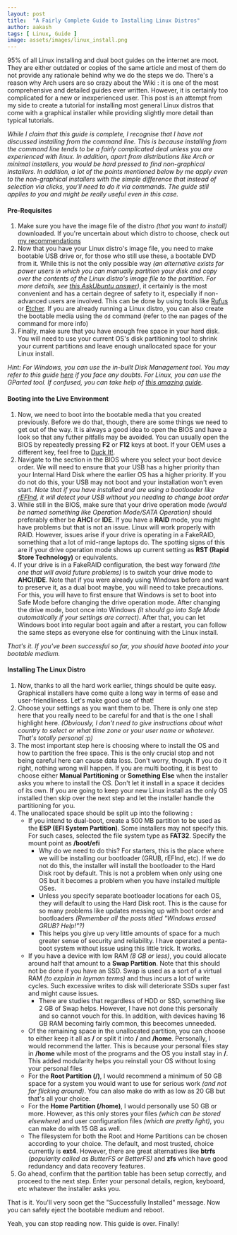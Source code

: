 ```yaml
---
layout: post
title:  "A Fairly Complete Guide to Installing Linux Distros"
author: aakash
tags: [ Linux, Guide ]
image: assets/images/linux_install.png
---
```


95% of all Linux installing and dual boot guides on the internet are moot. They are either outdated or copies of the same article and most of them do not provide any rationale behind why we do the steps we do. There's a reason why Arch users are so crazy about the Wiki : it is one of the most comprehensive and detailed guides ever written. However, it is certainly too complicated for a new or inexperienced user. This post is an attempt from my side to create a tutorial for installing most general Linux distros that come with a graphical installer while providing slightly more detail than typical tutorials. 

*While I claim that this guide is complete, I recognise that I have not discussed installing from the command line. This is because installing from the command line tends to be a fairly complicated deal unless you are experienced with linux. In addition, apart from distributions like Arch or minimal installers, you would be hard pressed to find non-graphical installers. In addition, a lot of the points mentioned below by me apply even to the non-graphical installers with the simple difference that instead of selection via clicks, you'll need to do it via commands. The guide still applies to you and might be really useful even in this case.*  


#### Pre-Requisites 

1. Make sure you have the image file of the distro *(that you want to install)* downloaded. If you're uncertain about which distro to choose, check out [my recommendations](../linux-distro-choosing-guide/)
2. Now that you have your Linux distro's image file, you need to make bootable USB drive or, for those who still use these, a bootable DVD from it. While this is not the only possible way *(an alternative exists for power users in which you can manually partition your disk and copy over the contents of the Linux distro's image file to the partition. For more details, see [this AskUbuntu answer](https://askubuntu.com/questions/484434/how-can-i-install-ubuntu-without-cd-and-usb))*, it certainly is the most convenient and has a certain degree of safety to it, especially if non-advanced users are involved. This can be done by using tools like [Rufus](https://www.balena.io/etcher/) or [Etcher](https://www.balena.io/etcher/). If you are already running a Linux distro, you can also create the bootable media using the ```dd``` command (refer to the ```man``` pages of the command for more info)
3. Finally, make sure that you have enough free space in your hard disk. You will need to use your current OS's disk partitioning tool to shrink your current partitions and leave enough unallocated space for your Linux install. 

*Hint: For Windows, you can use the in-built  Disk Management tool. You may refer to this guide [here](https://www.digitaltrends.com/computing/how-to-partition-a-hard-drive-in-windows/) if you face any doubts. For Linux, you can use the GParted tool. If confused, you can take help of [this amazing guide](https://www.lifewire.com/use-gparted-to-partition-hard-drive-2205693).*


#### Booting into the Live Environment

1. Now, we need to boot into the bootable media that you created previously. Before we do that, though, there are some things we need to get out of the way. It is always a good idea to open the BIOS and have a look so that any futher pitfalls may be avoided. You can usually open the BIOS by repeatedly pressing **F2** or **F12** keys at boot. If your OEM uses a different key, feel free to [Duck It!](https://duckduckgo.com/).
2. Navigate to the section in the BIOS where you select your boot device order. We will need to ensure that your USB has a higher priority than your Internal Hard Disk where the earlier OS has a higher priority. If you do not do this, your USB may not boot and your installation won't even start. *Note that if you have installed and are using a bootloader like [rEFInd](https://www.rodsbooks.com/refind/), it will detect your USB without you needing to change boot order*
3. While still in the BIOS, make sure that your drive operation mode *(would be named something like Operation Mode/SATA Operation)* should preferably either be **AHCI** or **IDE**. If you have a **RAID** mode, you might have problems but that is not an issue. Linux will work properly with RAID. However, issues arise if your drive is operating in a FakeRAID, something that a lot of mid-range laptops do. The spotting signs of this are if your drive operation mode shows up current setting as **RST (Rapid Store Technology)** or equivalents. 
4. If your drive is in a FakeRAID configuration, the best way forward *(the one that will avoid future problems)* is to switch your drive mode to **AHCI/IDE**. Note that if you were already using Windows before and want to preserve it, as a dual boot maybe, you will need to take precautions. For this, you will have to first ensure that Windows is set to boot into Safe Mode before changing the drive operation mode. After changing the drive mode, boot once into Windows *(it should go into Safe Mode automatically if your settings are correct)*. After that, you can let Windows boot into regular boot again and after a restart, you can follow the same steps as everyone else for continuing with the Linux install. 

*That's it. If you've been successful so far, you should have booted into your bootable medium.*

#### Installing The Linux Distro

1. Now, thanks to all the hard work earlier, things should be quite easy. Graphical installers have come quite a long way in terms of ease and user-friendliness. Let's make good use of that!
2. Choose your settings as you want them to be. There is only one step here that you really need to be careful for and that is the one I shall highlight here. *(Obviously, I don't need to give instructions about what country to select or what time zone or your user name or whatever. That's totally personal :p)*
3. The most important step here is choosing where to install the OS and how to partition the free space. This is the only crucial stop and not being careful here can cause data loss. Don't worry, though. If you do it right, nothing wrong will happen. If you are multi booting, it is best to choose either **Manual Partitioning** or **Something Else** when the installer asks you where to install the OS. Don't let it install in a space it decides of its own. If you are going to keep your new Linux install as the only OS installed then skip over the next step and let the installer handle the partitioning for you.
4. The unallocated space should be split up into the following :
    * If you intend to dual-boot, create a 500 MB partition to be used as the **ESP (EFI System Partition)**. Some installers may not specify this. For such cases, selected the file system type as **FAT32**. Specify the mount point as **/boot/efi**
        * Why do we need to do this? For starters, this is the place where we will be installing our bootloader (GRUB, rEFInd, etc). If we do not do this, the installer will install the bootloader to the Hard Disk root by default. This is not a problem when only using one OS but it becomes a problem when you have installed multiple OSes. 
        * Unless you specify separate bootloader locations for each OS, they will default to using the Hard Disk root. This is the cause for so many problems like updates messing up with boot order and bootloaders *(Remember all the posts titled "Windows erased GRUB? Help!"?)* 
        * This helps you give up very little amounts of space for a much greater sense of security and reliability. I have operated a penta-boot system without issue using this little trick. It works.
    * If you have a device with low RAM *(8 GB or less)*, you could allocate around half that amount to a **Swap Partition**. Note that this should not be done if you have an SSD. Swap is used as a sort of a virtual RAM *(to explain in layman terms)* and thus incurs a lot of write cycles. Such excessive writes to disk will deteriorate SSDs super fast and might cause issues. 
        * There are studies that regardless of HDD or SSD, something like 2 GB of Swap helps. However, I have not done this personally and so cannot vouch for this. In addition, with devices having 16 GB RAM becoming fairly common, this beecomes unneeded.
    * Of the remaining space in the unallocated partition, you can choose to either keep it all as **/** or split it into **/** and **/home**. Personally, I would recommend the latter. This is because your personal files stay in **/home** while most of the programs and the OS you install stay in **/**. This added modularity helps you reinstall your OS without losing your personal files
    * For the **Root Partition (/)**, I would recommend a minimum of 50 GB space for a system you would want to use for serious work *(and not for flicking around)*. You can also make do with as low as 20 GB but that's all your choice.
    * For the **Home Partition (/home)**, I would personally use 50 GB or more. However, as this only stores your files *(which can be stored elsewhere)* and user configuration files *(which are pretty light)*, you can make do with 15 GB as well. 
    * The filesystem for both the Root and Home Partitions can be chosen according to your choice. The default, and most trusted, choice currently is **ext4**. However, there are great alternatives like **btrfs** *(popularity called as ButterFS or BetterFS)* and **zfs** which have good redundancy and data recovery features. 
5. Go ahead, confirm that the partition table has been setup correctly, and proceed to the next step. Enter your personal details, region, keyboard, etc whatever the installer asks you. 


That is it. You'll very soon get the "Successfully Installed" message. Now you can safely eject the bootable medium and reboot. 

Yeah, you can stop reading now. This guide is over. Finally! 
